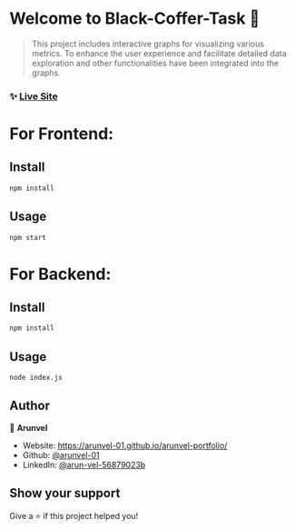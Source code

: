 # Welcome to Black-Coffer-Task 👋 
> This project includes interactive graphs for visualizing various metrics. To enhance the user experience and facilitate detailed data exploration and other functionalities have been integrated into the graphs. 

### ✨ [Live Site](https://black-coffer-task.vercel.app/)

# For Frontend:
## Install

```sh
npm install
```

## Usage

```sh
npm start
```

# For Backend:
## Install

```sh
npm install
```

## Usage

```sh
node index.js
```

## Author

👤 **Arunvel**

* Website: https://arunvel-01.github.io/arunvel-portfolio/
* Github: [@arunvel-01](https://github.com/arunvel-01)
* LinkedIn: [@arun-vel-56879023b](https://linkedin.com/in/arun-vel-56879023b)

## Show your support

Give a ⭐️ if this project helped you!